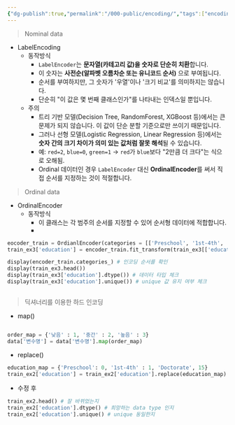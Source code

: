 ```yaml
---
{"dg-publish":true,"permalink":"/000-public/encoding/","tags":["encoding","prerocessing","nominal_data","LabelEncoding"],"created":"2025-08-20T13:39:15.632+09:00","updated":"2025-08-20T13:59:14.130+09:00"}
---
```



> Nominal data

- LabelEncoding
	- 동작방식
		- `LabelEncoder`는 **문자열(카테고리 값)을 숫자로 단순히 치환**합니다.
		- 이 숫자는 **사전순(알파벳 오름차순 또는 유니코드 순서)** 으로 부여됩니다.
		- 순서를 부여하지만, 그 숫자가 '우열'이나 '크기 비교'를 의미하지는 않습니다.
		- 단순히 "이 값은 몇 번째 클래스인가"를 나타내는 인덱스일 뿐입니다.
	- 주의
		- 트리 기반 모델(Decision Tree, RandomForest, XGBoost 등)에서는 큰 문제가 되지 않습니다. 이 값이 단순 분할 기준으로만 쓰이기 때문입니다.
	    - 그러나 선형 모델(Logistic Regression, Linear Regression 등)에서는 **숫자 간의 크기 차이가 의미 있는 값처럼 잘못 해석**될 수 있습니다.
		- 예: `red=2`, `blue=0`, `green=1` → `red`가 `blue`보다 "2만큼 더 크다"는 식으로 오해됨.
		- Ordinal 데이터인 경우 `LabelEncoder` 대신 **OrdinalEncoder**를 써서 직접 순서를 지정하는 것이 적절합니다.

> Ordinal data

- OrdinalEncoder
	- 동작방식
		- 이 클래스는 각 범주의 순서를 지정할 수 있어 순서형 데이터에 적합합니다.
		- 

```python
eocoder_train = OrdianlEncoder(categories = [['Preschool', '1st-4th', 'Doctorate']]) # 인코더 초기화 및 범주 순서 설정
train_ex3['education'] = encoder_train.fit_transform(train_ex3[['education']]).astype(int) # fit_transofrm 메서드를 사용하여 교육 수준 데이터에 OrdinalEncoder 를 적용하고, 결과를 정수형으로 반환합니다.

display(encoder_train.categories_) # 인코딩 순서를 확인
display(train_ex3.head())
display(train_ex3['education'].dtype()) # 데이터 타입 체크
display(train_ex3['education'].unique()) # unique 값 유지 여부 체크



```

> 딕셔너리를 이용한 하드 인코딩

- map()
```python

order_map = {'낮음' : 1, '중간' : 2, '높음' : 3}
data['변수명'] = data['변수명'].map(order_map)

```

- replace()
```python
education_map = {'Preschool': 0, '1st-4th' : 1, 'Doctorate', 15}
train_ex2['education'] = train_ex2['education'].replace(education_map)

```

- 수정 후 
```python
train_ex2.head() # 잘 바뀌었는지
train_ex2['education'].dtype() # 희망하는 data type 인지
train_ex2['education'].unique() # unique 동일한지 

```


